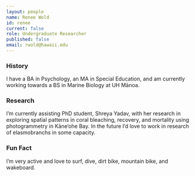 ```yaml
---
layout: people
name: Renee Wold
id: renee
current: false
role: Undergraduate Researcher
published: false
email: rwold@hawaii.edu
---
```


### History

I have a BA in Psychology, an MA in Special Education, and am currently working towards a BS in Marine Biology at UH Mānoa.


### Research

I’m currently assisting PhD student, Shreya Yadav, with her research in exploring spatial patterns in coral bleaching, recovery, and mortality using photogrammetry in Kāne‘ohe Bay. In the future I’d love to work in research of elasmobranchs in some capacity.

### Fun Fact

I’m very active and love to surf, dive, dirt bike, mountain bike, and wakeboard.
